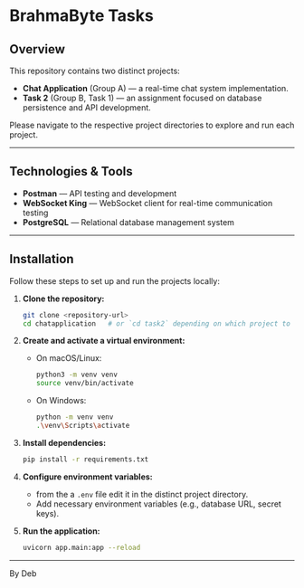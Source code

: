 # BrahmaByte Tasks

## Overview

This repository contains two distinct projects:

- **Chat Application** (Group A) — a real-time chat system implementation.  
- **Task 2** (Group B, Task 1) — an assignment focused on database persistence and API development.

Please navigate to the respective project directories to explore and run each project.

---

## Technologies & Tools

- **Postman** — API testing and development  
- **WebSocket King** — WebSocket client for real-time communication testing  
- **PostgreSQL** — Relational database management system

---

## Installation

Follow these steps to set up and run the projects locally:

1. **Clone the repository:**

    ```bash
    git clone <repository-url>
    cd chatapplication   # or `cd task2` depending on which project to run
    ```

2. **Create and activate a virtual environment:**

    - On macOS/Linux:
      ```bash
      python3 -m venv venv
      source venv/bin/activate
      ```
    - On Windows:
      ```bash
      python -m venv venv
      .\venv\Scripts\activate
      ```

3. **Install dependencies:**

    ```bash
    pip install -r requirements.txt
    ```

4. **Configure environment variables:**

    - from the a `.env` file edit it in the distinct  project directory.
    - Add necessary environment variables (e.g., database URL, secret keys).

5. **Run the application:**

    ```bash
    uvicorn app.main:app --reload
    ```

---

By Deb
